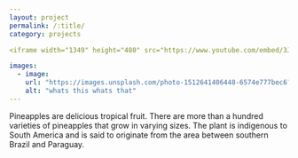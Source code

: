 ```yaml
---
layout: project
permalink: /:title/
category: projects

<iframe width="1349" height="480" src="https://www.youtube.com/embed/3JWTaaS7LdU?t=155" title="YouTube video player" frameborder="0" allow="accelerometer; autoplay; clipboard-write; encrypted-media; gyroscope; picture-in-picture" allowfullscreen></iframe>

images:
  - image:
    url: "https://images.unsplash.com/photo-1512641406448-6574e777bec6?ixid=MnwxMjA3fDB8MHxzZWFyY2h8MTh8fHNreXxlbnwwfHwwfHw%3D&ixlib=rb-1.2.1&auto=format&fit=crop&w=500&q=60"
    alt: "whats this whats that"
---
```

<p>Pineapples are delicious tropical fruit. There are more than a hundred varieties of pineapples that grow in varying sizes. The plant is indigenous to South America and is said to originate from the area between southern Brazil and Paraguay.</p>
